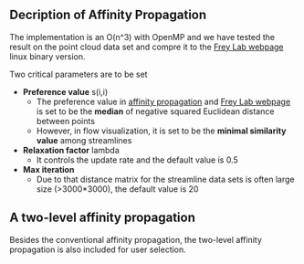 ## Decription of Affinity Propagation
The implementation is an O(n^3) with OpenMP and we have tested the result on the point cloud data set and compre it to the [Frey Lab webpage](http://genes.toronto.edu/index.php?q=affinity%20propagation) linux binary version.

Two critical parameters are to be set
- **Preference value** s(i,i)
	- The preference value in [affinity propagation](https://en.wikipedia.org/wiki/Affinity_propagation) and [Frey Lab webpage](http://genes.toronto.edu/index.php?q=affinity%20propagation) is set to be the **median** of negative squared Euclidean distance between points
	- However, in flow visualization, it is set to be the **minimal similarity value** among streamlines
- **Relaxation factor** lambda
	- It controls the update rate and the default value is 0.5
- **Max iteration**
	- Due to that distance matrix for the streamline data sets is often large size (>3000*3000), the default value is 20

## A two-level affinity propagation
Besides the conventional affinity propagation, the two-level affinity propagation is also included for user selection. 